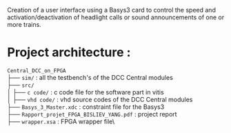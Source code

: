 Creation of a user interface using a Basys3 card to control the speed and activation/deactivation of headlight calls or sound
announcements of one or more trains. 

# Project architecture :

``Central_DCC_on_FPGA ``\
├── ``sim/`` : all the testbench's of the DCC Central modules\
├── ``src/``\
│   ├── ``c code/`` : c code file for the software part in vitis\
│   ├── ``vhd code/`` : vhd source codes of the DCC Central modules\
├── ``Basys_3_Master.xdc`` : constraint file for the Basys3\
├── ``Rapport_projet_FPGA_BISLIEV_YANG.pdf`` : project report\
├── ``wrapper.xsa`` : FPGA wrapper file\
